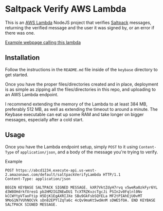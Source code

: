 # Saltpack Verify AWS Lambda

This is an [AWS Lambda](https://aws.amazon.com/lambda/) NodeJS project that verifies [Saltpack](https://saltpack.org/) messages, returning the verified message and the user it was signed by, or an error if there was one.

[Example webpage calling this lambda](https://blackhole.dev/saltpack-verify)

## Installation

Follow the instructions in the `README.md` file inside of the `keybase` directory to get started.

Once you have the proper files/directories created and in place, deployment is as simple as zipping all the files/directories in this repo, and uploading to an AWS Lambda endpoint.

I recommend extending the memory of the Lambda to at least 384 MB, preferably 512 MB, as well as extending the timeout to around a minute. The Keybase executable can eat up some RAM and take longer on bigger messages, especially after a cold start.

## Usage

Once you have the Lambda endpoint setup, simply `POST` to it using `Content-Type` of `application/json`, and a body of the message you're trying to verify.

Example

```
POST https://abcd1234.execute-api.us-west-2.amazonaws.com/default/saltpackVerifyLambda HTTP/1.1
Content-Type: application/json

BEGIN KEYBASE SALTPACK SIGNED MESSAGE. kXR7VktZdyH7rvq v5weRa0zkFyr6YL d3W8OHdrkfXresG pb2HM2IGZNEwDU1 TcXTRZKvzcTgcJi PSIn2v0Fqlnl0Nv kCCWYtpVTaoFtip H5DjK1EgAXRIJXe SBu9GkFsbSQYELa MF2tPIAhEjU0vMT 9MoG1N7VUhNOCVk sDn82EPYlZqTa6c 4cQv9maKt5wdAnM sDWE5fOA. END KEYBASE SALTPACK SIGNED MESSAGE.
```
